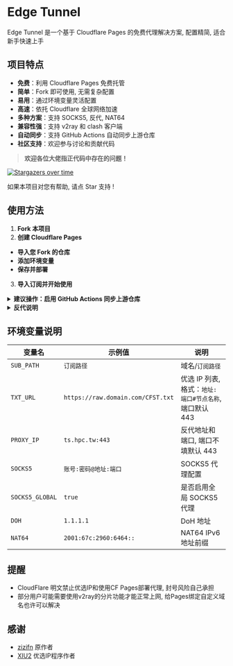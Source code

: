 # Edge Tunnel

Edge Tunnel 是一个基于 Cloudflare Pages 的免费代理解决方案, 配置精简, 适合新手快速上手

## 项目特点

- **免费**：利用 Cloudflare Pages 免费托管
- **简单**：Fork 即可使用, 无需复杂配置
- **易用**：通过环境变量灵活配置
- **高速**：依托 Cloudflare 全球网络加速
- **多种方案**：支持 SOCKS5, 反代, NAT64
- **兼容性强**：支持 v2ray 和 clash 客户端
- **自动同步**：支持 GitHub Actions 自动同步上游仓库
- **社区支持**：欢迎参与讨论和贡献代码

> **欢迎各位大佬指正代码中存在的问题！**

[![Stargazers over time](https://starchart.cc/ImLTHQ/edgetunnel.svg?variant=adaptive)](https://starchart.cc/ImLTHQ/edgetunnel)

如果本项目对您有帮助, 请点 Star 支持 !

## 使用方法

1. **Fork 本项目**
2. **创建 Cloudflare Pages**
- **导入您 Fork 的仓库**
- **添加环境变量**
- **保存并部署**
3. **导入订阅并开始使用**

<details>
<summary><strong>建议操作：启用 GitHub Actions 同步上游仓库</strong></summary>

1. 进入您 Fork 的仓库
2. 打开 `Actions` 选项卡, 点击 `Enable workflow`, 选择 `上游同步`
3. 启用后可自动同步作者的最新更新

</details>

<details>
<summary><strong>反代说明</strong></summary>

- 并非指的是 `PROXY_IP`, 而是用于没有代理工具场景的简易代理
- 使用方法: https://域名/订阅路径/https://github.com/ImLTHQ/
- 你可以用于下载国外资源, 国内直连可能速度较慢

请勿用于非法用途

</details>

## 环境变量说明

| 变量名 | 示例值 | 说明 |
|-|-|-|
| `SUB_PATH` | `订阅路径` | 域名/`订阅路径` |
| `TXT_URL` | `https://raw.domain.com/CFST.txt` | 优选 IP 列表, 格式：`地址:端口#节点名称`, 端口默认 443 |
| `PROXY_IP` | `ts.hpc.tw:443` | 反代地址和端口, 端口不填默认 443 |
| `SOCKS5` | `账号:密码@地址:端口` | SOCKS5 代理配置 |
| `SOCKS5_GLOBAL` | `true` | 是否启用全局 SOCKS5 代理 |
| `DOH` | `1.1.1.1` | DoH 地址 |
| `NAT64` | `2001:67c:2960:6464::` | NAT64 IPv6 地址前缀 |

## 提醒

- CloudFlare 明文禁止优选IP和使用CF Pages部署代理, 封号风险自己承担
- 部分用户可能需要使用v2ray的分片功能才能正常上网, 给Pages绑定自定义域名也许可以解决

## 感谢
- [zizifn](https://github.com/zizifn) 原作者
- [XIU2](https://github.com/XIU2) 优选IP程序作者
